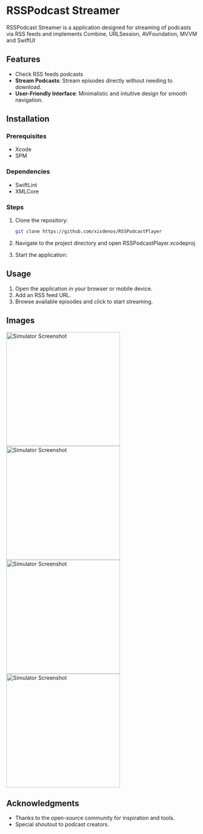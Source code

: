 # RSSPodcast Streamer

RSSPodcast Streamer is a application designed for streaming of podcasts via RSS feeds and implements Combine, URLSession, AVFoundation, MVVM and SwiftUI

## Features

- Check RSS feeds podcasts
- **Stream Podcasts**: Stream episodes directly without needing to download.
- **User-Friendly Interface**: Minimalistic and intuitive design for smooth navigation.

## Installation

### Prerequisites
- Xcode
- SPM

### Dependencies
- SwiftLint
- XMLCore

### Steps
1. Clone the repository:
   ```bash
   git clone https://github.com/xisdenos/RSSPodcastPlayer
   ```
2. Navigate to the project directory and open RSSPodcastPlayer.xcodeproj

3. Start the application:

## Usage
1. Open the application in your browser or mobile device.
2. Add an RSS feed URL.
3. Browse available episodes and click to start streaming.

## Images
<img src="https://github.com/user-attachments/assets/9b179a94-3789-4b15-bf8f-bf68ae60bb56" alt="Simulator Screenshot" width="300">
<img src="https://github.com/user-attachments/assets/6bb05e3f-4e9c-4463-b17b-ea704a45f836" alt="Simulator Screenshot" width="300">
<img src="https://github.com/user-attachments/assets/e4c6ab87-8ad5-4404-b4ab-416f37e50984" alt="Simulator Screenshot" width="300">
<img src="https://github.com/user-attachments/assets/acb063dd-10f6-4c3a-9df7-cd0473ec1cdf" alt="Simulator Screenshot" width="300">


## Acknowledgments
- Thanks to the open-source community for inspiration and tools.
- Special shoutout to podcast creators.
